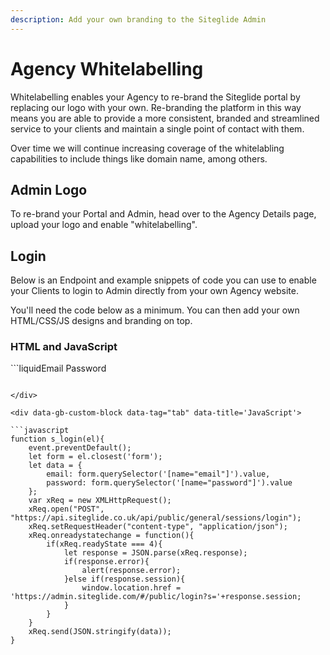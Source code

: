 ```yaml
---
description: Add your own branding to the Siteglide Admin
---
```


# Agency Whitelabelling

​Whitelabelling enables your Agency to re-brand the Siteglide portal by replacing our logo with your own. Re-branding the platform in this way means you are able to provide a more consistent, branded and streamlined service to your clients and maintain a single point of contact with them.

Over time we will continue increasing coverage of the whitelabling capabilities to include things like domain name, among others.

## Admin Logo

To re-brand your Portal and Admin, head over to the Agency Details page, upload your logo and enable "whitelabelling".

## Login

Below is an Endpoint and example snippets of code you can use to enable your Clients to login to Admin directly from your own Agency website.

You'll need the code below as a minimum. You can then add your own HTML/CSS/JS designs and branding on top.

### HTML and JavaScript

\`\`\`liquidEmail Password

````

</div>

<div data-gb-custom-block data-tag="tab" data-title='JavaScript'>

```javascript
function s_login(el){
	event.preventDefault();
	let form = el.closest('form');
	let data = {
		email: form.querySelector('[name="email"]').value,
		password: form.querySelector('[name="password"]').value
	};
	var xReq = new XMLHttpRequest();
	xReq.open("POST", "https://api.siteglide.co.uk/api/public/general/sessions/login");
	xReq.setRequestHeader("content-type", "application/json");
	xReq.onreadystatechange = function(){
		if(xReq.readyState === 4){
			let response = JSON.parse(xReq.response);
			if(response.error){
				alert(response.error);
			}else if(response.session){
				window.location.href = 'https://admin.siteglide.com/#/public/login?s='+response.session;
			}
		}
	}
	xReq.send(JSON.stringify(data));
}
````
